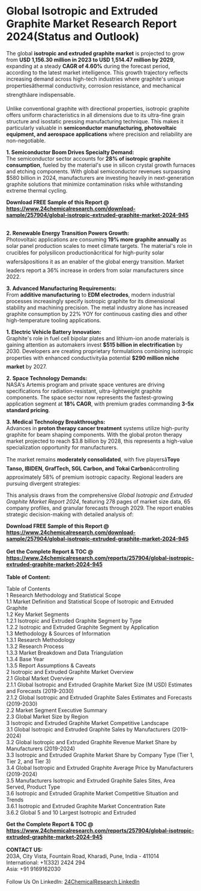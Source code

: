 <h1>Global Isotropic and Extruded Graphite Market Research Report 2024(Status and Outlook)</h1><p>The global <strong>isotropic and extruded graphite market</strong> is projected to grow from <strong>USD 1,156.30 million in 2023 to USD 1,514.47 million by 2029</strong>, expanding at a steady <strong>CAGR of 4.60%</strong> during the forecast period, according to the latest market intelligence. This growth trajectory reflects increasing demand across high-tech industries where graphite's unique propertiesâthermal conductivity, corrosion resistance, and mechanical strengthâare indispensable.</p><p>Unlike conventional graphite with directional properties, isotropic graphite offers uniform characteristics in all dimensions due to its ultra-fine grain structure and isostatic pressing manufacturing technique. This makes it particularly valuable in <strong>semiconductor manufacturing, photovoltaic equipment, and aerospace applications</strong> where precision and reliability are non-negotiable.</p><p><strong>1. Semiconductor Boom Drives Specialty Demand:</strong><br>
The semiconductor sector accounts for <strong>28% of isotropic graphite consumption</strong>, fueled by the material's use in silicon crystal growth furnaces and etching components. With global semiconductor revenues surpassing $580 billion in 2024, manufacturers are investing heavily in next-generation graphite solutions that minimize contamination risks while withstanding extreme thermal cycling.</p><div><b>Download FREE Sample of this Report @ 
            <a href="https://www.24chemicalresearch.com/download-sample/257904/global-isotropic-extruded-graphite-market-2024-945">
            https://www.24chemicalresearch.com/download-sample/257904/global-isotropic-extruded-graphite-market-2024-945</a></b></div><br><p><strong>2. Renewable Energy Transition Powers Growth:</strong><br>
Photovoltaic applications are consuming <strong>19% more graphite annually</strong> as solar panel production scales to meet climate targets. The material's role in crucibles for polysilicon productionâcritical for high-purity solar wafersâpositions it as an enabler of the global energy transition. Market leaders report a 36% increase in orders from solar manufacturers since 2022.</p><p><strong>3. Advanced Manufacturing Requirements:</strong><br>
From <strong>additive manufacturing</strong> to <strong>EDM electrodes</strong>, modern industrial processes increasingly specify isotropic graphite for its dimensional stability and machining precision. The metal industry alone has increased graphite consumption by 22% YOY for continuous casting dies and other high-temperature tooling applications.</p><p><strong>1. Electric Vehicle Battery Innovation:</strong><br>
Graphite's role in fuel cell bipolar plates and lithium-ion anode materials is gaining attention as automakers invest <strong>$515 billion in electrification</strong> by 2030. Developers are creating proprietary formulations combining isotropic properties with enhanced conductivityâa potential <strong>$290 million niche market</strong> by 2027.</p><p><strong>2. Space Technology Demands:</strong><br>
NASA's Artemis program and private space ventures are driving specifications for radiation-resistant, ultra-lightweight graphite components. The space sector now represents the fastest-growing application segment at <strong>18% CAGR</strong>, with premium grades commanding <strong>3-5x standard pricing</strong>.</p><p><strong>3. Medical Technology Breakthroughs:</strong><br>
Advances in <strong>proton therapy cancer treatment</strong> systems utilize high-purity graphite for beam shaping components. With the global proton therapy market projected to reach $3.8 billion by 2028, this represents a high-value specialization opportunity for manufacturers.</p><p>The market remains <strong>moderately consolidated</strong>, with five playersâ<strong>Toyo Tanso, IBIDEN, GrafTech, SGL Carbon, and Tokai Carbon</strong>âcontrolling approximately 58% of premium isotropic capacity. Regional leaders are pursuing divergent strategies:</p><p>This analysis draws from the comprehensive <em>Global Isotropic and Extruded Graphite Market Report 2024</em>, featuring 278 pages of market size data, 65 company profiles, and granular forecasts through 2029. The report enables strategic decision-making with detailed analysis of:</p><div><b>Download FREE Sample of this Report @ 
            <a href="https://www.24chemicalresearch.com/download-sample/257904/global-isotropic-extruded-graphite-market-2024-945">
            https://www.24chemicalresearch.com/download-sample/257904/global-isotropic-extruded-graphite-market-2024-945</a></b></div><br><div><b>Get the Complete Report & TOC @ 
            <a href="https://www.24chemicalresearch.com/reports/257904/global-isotropic-extruded-graphite-market-2024-945">
            https://www.24chemicalresearch.com/reports/257904/global-isotropic-extruded-graphite-market-2024-945</a></b></div><br>
            <b>Table of Content:</b><p>Table of Contents<br />
1 Research Methodology and Statistical Scope<br />
1.1 Market Definition and Statistical Scope of Isotropic and Extruded Graphite<br />
1.2 Key Market Segments<br />
1.2.1 Isotropic and Extruded Graphite Segment by Type<br />
1.2.2 Isotropic and Extruded Graphite Segment by Application<br />
1.3 Methodology & Sources of Information<br />
1.3.1 Research Methodology<br />
1.3.2 Research Process<br />
1.3.3 Market Breakdown and Data Triangulation<br />
1.3.4 Base Year<br />
1.3.5 Report Assumptions & Caveats<br />
2 Isotropic and Extruded Graphite Market Overview<br />
2.1 Global Market Overview<br />
2.1.1 Global Isotropic and Extruded Graphite Market Size (M USD) Estimates and Forecasts (2019-2030)<br />
2.1.2 Global Isotropic and Extruded Graphite Sales Estimates and Forecasts (2019-2030)<br />
2.2 Market Segment Executive Summary<br />
2.3 Global Market Size by Region<br />
3 Isotropic and Extruded Graphite Market Competitive Landscape<br />
3.1 Global Isotropic and Extruded Graphite Sales by Manufacturers (2019-2024)<br />
3.2 Global Isotropic and Extruded Graphite Revenue Market Share by Manufacturers (2019-2024)<br />
3.3 Isotropic and Extruded Graphite Market Share by Company Type (Tier 1, Tier 2, and Tier 3)<br />
3.4 Global Isotropic and Extruded Graphite Average Price by Manufacturers (2019-2024)<br />
3.5 Manufacturers Isotropic and Extruded Graphite Sales Sites, Area Served, Product Type<br />
3.6 Isotropic and Extruded Graphite Market Competitive Situation and Trends<br />
3.6.1 Isotropic and Extruded Graphite Market Concentration Rate<br />
3.6.2 Global 5 and 10 Largest Isotropic and Extruded </p><div><b>Get the Complete Report & TOC @ 
            <a href="https://www.24chemicalresearch.com/reports/257904/global-isotropic-extruded-graphite-market-2024-945">
            https://www.24chemicalresearch.com/reports/257904/global-isotropic-extruded-graphite-market-2024-945</a></b></div><br><b>CONTACT US:</b><br>
            203A, City Vista, Fountain Road, Kharadi, Pune, India - 411014<br>
            International: +1(332) 2424 294<br>
            Asia: +91 9169162030 <br><br>
            Follow Us On LinkedIn: <a href="https://www.linkedin.com/company/24chemicalresearch/">24ChemicalResearch LinkedIn</a>